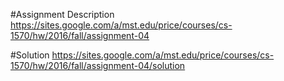 #Assignment Description
https://sites.google.com/a/mst.edu/price/courses/cs-1570/hw/2016/fall/assignment-04

#Solution
https://sites.google.com/a/mst.edu/price/courses/cs-1570/hw/2016/fall/assignment-04/solution

